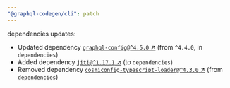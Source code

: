 ```yaml
---
"@graphql-codegen/cli": patch
---
```

dependencies updates:
  - Updated dependency [`graphql-config@^4.5.0` ↗︎](https://www.npmjs.com/package/graphql-config/v/4.5.0) (from `^4.4.0`, in `dependencies`)
  - Added dependency [`jiti@^1.17.1` ↗︎](https://www.npmjs.com/package/jiti/v/1.17.1) (to `dependencies`)
  - Removed dependency [`cosmiconfig-typescript-loader@^4.3.0` ↗︎](https://www.npmjs.com/package/cosmiconfig-typescript-loader/v/4.3.0) (from `dependencies`)
